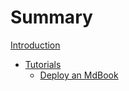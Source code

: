 # Summary

[Introduction](index.md)

- [Tutorials](tutorials.md)
    - [Deploy an MdBook](tutorials/mdbook.md)
